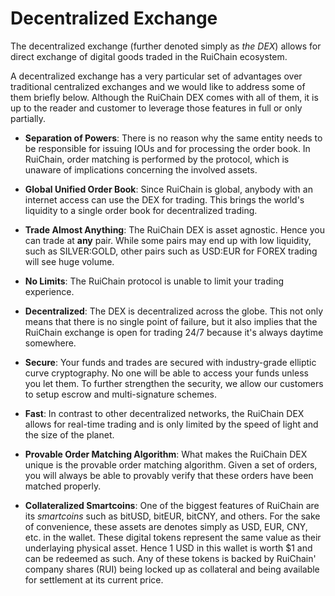 # Decentralized Exchange

The decentralized exchange (further denoted simply as *the DEX*) allows for
direct exchange of digital goods traded in the RuiChain ecosystem.

A decentralized exchange has a very particular set of advantages over
traditional centralized exchanges and we would like to address some of them
briefly below. Although the RuiChain DEX comes with all of them, it is up to
the reader and customer to leverage those features in full or only partially.

* **Separation of Powers**: 
  There is no reason why the same entity needs to be responsible for
  issuing IOUs and for processing the order book. In RuiChain, order matching
  is performed by the protocol, which is unaware of implications concerning the
  involved assets.
  
* **Global Unified Order Book**:
  Since RuiChain is global, anybody with an internet access can use the DEX for
  trading. This brings the world's liquidity to a single order book for
  decentralized trading.
  
* **Trade Almost Anything**:
  The RuiChain DEX is asset agnostic. Hence you can trade at **any** pair.
  While some pairs may end up with low liquidity, such as SILVER:GOLD, other
  pairs such as USD:EUR for FOREX trading will see huge volume.
  
* **No Limits**:
  The RuiChain protocol is unable to limit your trading experience.
  
* **Decentralized**:
  The DEX is decentralized across the globe. This not only means that there is
  no single point of failure, but it also implies that the RuiChain exchange is
  open for trading 24/7 because it's always daytime somewhere.
  
* **Secure**:
  Your funds and trades are secured with industry-grade elliptic curve
  cryptography. No one will be able to access your funds unless you let them. To
  further strengthen the security, we allow our customers to setup escrow and
  multi-signature schemes.
  
* **Fast**:
  In contrast to other decentralized networks, the RuiChain DEX allows for
  real-time trading and is only limited by the speed of light and the size of
  the planet.
  
* **Provable Order Matching Algorithm**:
  What makes the RuiChain DEX unique is the provable order matching algorithm.
  Given a set of orders, you will always be able to provably verify that these
  orders have been matched properly.
  
* **Collateralized Smartcoins**:
  One of the biggest features of RuiChain are its *smartcoins* such as bitUSD,
  bitEUR, bitCNY, and others. For the sake of convenience, these assets are
  denotes simply as USD, EUR, CNY, etc. in the wallet. These digital tokens
  represent the same value as their underlaying physical asset. Hence 1 USD in
  this wallet is worth $1 and can be redeemed as such. Any of these tokens is
  backed by RuiChain' company shares (RUI) being locked up as collateral and
  being available for settlement at its current price.
